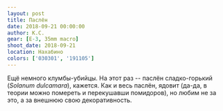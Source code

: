 ```yaml
---
layout: post
title: Паслён
date: 2018-09-21 00:00:00
author: К.С.
gear: [E-3, 35mm macro]
shoot_date: 2018-09-21
location: Нахабино
colors: ['030301', '191105']
---
```

Ещё немного клумбы-убийцы. На этот раз -- паслён сладко-горький (_Solanum dulcamara_), кажется. Как и весь паслён, ядовит (да-да, в теории можно помереть и перекушавши помидоров), но любим не за это, а за внешнюю свою декоративность.
